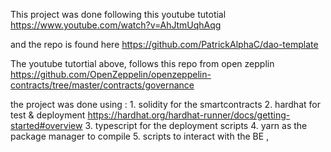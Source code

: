 This project was done following this youtube tutotial https://www.youtube.com/watch?v=AhJtmUqhAqg 

and the repo is found here https://github.com/PatrickAlphaC/dao-template 


The youtube tutortial above, follows this repo from open zepplin https://github.com/OpenZeppelin/openzeppelin-contracts/tree/master/contracts/governance 


the project was done using : 
    1. solidity for the smartcontracts
    2. hardhat for test & deployment  https://hardhat.org/hardhat-runner/docs/getting-started#overview 
    3. typescript for the deployment scripts
    4. yarn as the package manager to compile 
    5. scripts to interact with the BE , 
    
